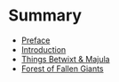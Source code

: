 # Summary

<!-- prettier-ignore -->
- [Preface](README.md)
- [Introduction](doc/introduction.md)
- [Things Betwixt & Majula](doc/things-betwixt-majula.md)
- [Forest of Fallen Giants](doc/forest-fallen-giants.md)
